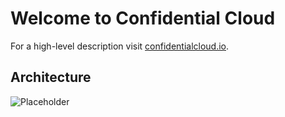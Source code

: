 # Welcome to Confidential Cloud

For a high-level description visit [confidentialcloud.io](https://confidentialcloud.io).

## Architecture

![Placeholder](https://www.canarybit.eu/wp-content/uploads/2022/01/confidential-cloud-architecture-light.png)